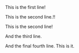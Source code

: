 This is the first line!


This is the second line.!!

This is the second line!


And the third line.

And the final fourth line. This is it. 
